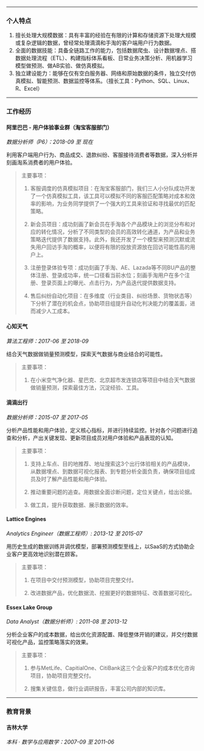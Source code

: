 
---
### 个人特点

1. 擅长处理大规模数据：具有丰富的经验在有限的计算和存储资源下处理大规模或复杂逻辑的数据，曾经常处理滴滴和手淘的客户端用户行为数据。
2. 全面的数据技能：具备全链路工作的能力，包括数据爬虫、设计数据埋点、搭数据处理流程（ETL）、构建指标体系看板、日常业务决策分析、用机器学习模型做预测、做AB实验、做仿真模拟。
3. 独立建设能力：能够在仅有空白服务器、网络和原始数据的条件，独立交付仿真模拟、智能预测、数据监控等体系。（擅长工具：Python、SQL、Linux、R、Excel）

---
### 工作经历

#### 阿里巴巴 - 用户体验事业群（淘宝客服部门）
*数据分析师（P6）：2018-09 至 现在*

利用客户端用户行为、商品成交、退款纠纷、客服接待消费者等数据，深入分析并刻画淘系消费者的用户体验。
>主要事项：
>
>1. 客服调度的仿真模拟项目：在淘宝客服部门，我们三人小分队成功开发了一个仿真模拟工具，该工具可以模拟不同的客服匹配策略对成本和效率的影响，为业务同学提供了一个强大的工具来验证和寻找最优的匹配策略。
>
>2. 新会员项目：成功刻画了新会员在手淘各个产品模块上的浏览分布和对应的转化情况，分析了不同类型的会员的高效转化通道，为产品和业务策略迭代提供了数据支持。此外，我还开发了一个模型来预测沉默或流失用户回访手淘的概率，以便将有限的投放资源放在回访可能性高的用户上。
>
>3. 注册登录体验专项：成功刻画了手淘、AE、Lazada等不同BU产品的整体注册、登录成功率，统一口径看当前水位；刻画手淘用户在多个注册、登录页面上的曝光、点击行为，为产品迭代提供数据支持。
>
>4. 售后纠纷自动化项目：在多维度（行业类目、纠纷场景、货物状态等）下分析了潜在的机会点，协助项目组提升自动化判决能力的覆盖面，进而减少人工成本。


#### 心知天气
*算法工程师：2017-06 至 2018-09*

结合天气数据做销量预测模型，探索天气数据与商业结合的可能性。
>主要事项：
>
>1. 在小米空气净化器、星巴克、北京超市发连锁店等项目中结合天气数据做销量预测，探索最佳方法，沉淀经验、工具。


#### 滴滴出行
*数据分析师：2015-07 至 2017-05*

分析产品性能和用户体验，定义核心指标，并进行持续监控。针对各个问题进行追查和分析，产出关键发现、更新项目成员对用户体验和产品表现的认知。
>主要事项：
>
>1. 支持上车点、目的地推荐、地址搜索这3个出行体验相关的产品模块，从数据埋点、到数据可视化报表、到专题分析全面负责，确保项目组成员及时了解产品性能和用户体验。
>
>2. 推动重要问题的追查。用数据全面诊断问题，定位关键点，给出论据。
>
>3. 做工具，提升获取数据、展示数据的效率。


#### Lattice Engines 
*Analytics Engineer（数据工程师）: 2013-12 至 2015-07*

用历史生成的数据训练并调优模型，部署预测模型至线上，以SaaS的方式协助企业客户更高效地识别潜在顾客。
>主要事项：
>
>1. 在项目中交付预测模型，协助项目完整交付。
>
>2. 改进数据产品，优化数据流、挖掘更好的数据特征、改善数据可视化。


#### Essex Lake Group
*Data Analyst（数据分析师）: 2011-08 至 2013-12*

分析企业客户的成本数据，给出优化资源配置、降低整体开销的建议，并交付数据可视化产品，监控策略落实的效果。
>主要事项：
>
>1. 参与MetLife、CapitialOne、CitiBank这三个企业客户的成本优化咨询项目，协助项目完整交付。
>
>2. 搜集关键信息，做行业调研报告，丰富公司内部的知识库。

---

### 教育背景

#### 吉林大学 
*本科 · 数学与应用数学：2007-09 至 2011-06*



